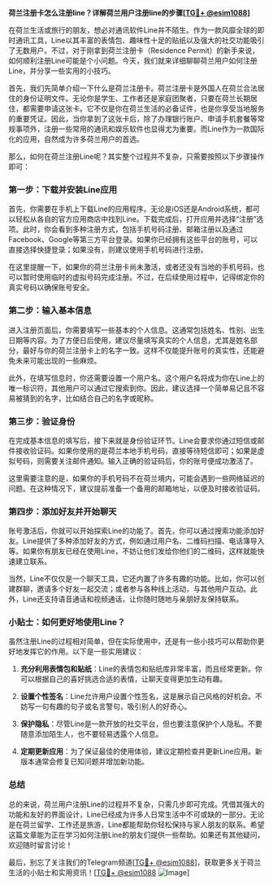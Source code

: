 **荷兰注册卡怎么注册line？详解荷兰用户注册line的步骤[[TG💪+ @esim1088](https://t.me/s/esim1088)]**

在荷兰生活或旅行的朋友，想必对通讯软件Line并不陌生。作为一款风靡全球的即时通讯工具，Line以其丰富的表情包、趣味性十足的贴纸以及强大的社交功能吸引了无数用户。不过，对于刚拿到荷兰注册卡（Residence Permit）的新手来说，如何顺利注册Line可能是个小问题。今天，我们就来详细聊聊荷兰用户如何注册Line，并分享一些实用的小技巧。

首先，我们先简单介绍一下什么是荷兰注册卡。荷兰注册卡是外国人在荷兰合法居住的身份证明文件。无论你是学生、工作者还是家庭团聚者，只要在荷兰长期居住，都需要申请这张卡。它不仅是你在荷兰生活的必备证件，也是你享受当地服务的重要凭证。因此，当你拿到了这张卡后，除了办理银行账户、申请手机套餐等常规事项外，注册一些常用的通讯和娱乐软件也显得尤为重要。而Line作为一款国际化的应用，自然成为许多荷兰用户的首选。

那么，如何在荷兰注册Line呢？其实整个过程并不复杂，只需要按照以下步骤操作即可：

### 第一步：下载并安装Line应用

首先，你需要在手机上下载Line的应用程序。无论是iOS还是Android系统，都可以轻松从各自的官方应用商店中找到Line。下载完成后，打开应用并选择“注册”选项。此时，你会看到多种注册方式，包括手机号码注册、邮箱注册以及通过Facebook、Google等第三方平台登录。如果你已经拥有这些平台的账号，可以直接选择快捷登录；如果没有，则建议使用手机号码进行注册。

在这里提醒一下，如果你的荷兰注册卡尚未激活，或者还没有当地的手机号码，也可以暂时使用临时的虚拟号码完成注册。不过，在后续使用过程中，记得绑定你的真实号码以确保账号安全。

### 第二步：输入基本信息

进入注册页面后，你需要填写一些基本的个人信息。这通常包括姓名、性别、出生日期等内容。为了方便日后使用，建议尽量填写真实的个人信息，尤其是姓名部分，最好与你的荷兰注册卡上的名字一致。这样不仅能提升账号的真实性，还能避免未来可能出现的一些麻烦。

此外，在填写信息时，你还需要设置一个用户名。这个用户名将成为你在Line上的唯一标识符，其他用户可以通过它搜索到你。因此，建议选择一个简单易记且不容易被猜到的名字，比如结合自己的名字或昵称。

### 第三步：验证身份

在完成基本信息的填写后，接下来就是身份验证环节。Line会要求你通过短信或邮件接收验证码。如果你使用的是荷兰本地手机号码，直接等待短信即可；如果是虚拟号码，则需要关注邮件通知。输入正确的验证码后，你的账号便成功激活了。

这里需要注意的是，如果你的手机号码不在荷兰境内，可能会遇到一些网络延迟的问题。在这种情况下，建议提前准备一个备用的邮箱地址，以便及时接收验证码。

### 第四步：添加好友并开始聊天

账号激活后，你就可以开始探索Line的功能了。首先，你可以通过搜索功能添加好友。Line提供了多种添加好友的方式，例如通过用户名、二维码扫描、电话簿导入等。如果你有朋友已经在使用Line，不妨让他们发给你他们的二维码，这样就能快速建立联系。

当然，Line不仅仅是一个聊天工具，它还内置了许多有趣的功能。比如，你可以创建群聊，邀请多个好友一起交流；或者参与各种线上活动，与其他用户互动。此外，Line还支持语音通话和视频通话，让你随时随地与亲朋好友保持联系。

### 小贴士：如何更好地使用Line？

虽然注册Line的过程相对简单，但在实际使用中，还是有一些小技巧可以帮助你更好地发挥它的作用。以下是一些实用建议：

1. **充分利用表情包和贴纸**：Line的表情包和贴纸库非常丰富，而且经常更新。你可以根据自己的喜好挑选合适的表情，让聊天变得更加生动有趣。
   
2. **设置个性签名**：Line允许用户设置个性签名，这是展示自己风格的好机会。不妨写一句有趣的句子或名言警句，吸引别人的好奇心。

3. **保护隐私**：尽管Line是一款开放的社交平台，但也要注意保护个人隐私。不要随意添加陌生人，也不要轻易透露个人信息。

4. **定期更新应用**：为了保证最佳的使用体验，建议定期检查并更新Line应用。新版本通常会修复已知问题并增加新功能。

### 总结

总的来说，荷兰用户注册Line的过程并不复杂，只需几步即可完成。凭借其强大的功能和友好的界面设计，Line已经成为许多人日常生活中不可或缺的一部分。无论是在荷兰留学、工作还是旅游，Line都能帮助你轻松保持与家人朋友的联系。希望这篇文章能为正在学习如何注册Line的朋友们提供一些帮助。如果还有其他疑问，欢迎随时留言讨论！

最后，别忘了关注我们的Telegram频道[[TG💪+ @esim1088](https://t.me/s/esim1088)]，获取更多关于荷兰生活的小贴士和实用资讯！[[TG💪+ @esim1088](https://t.me/s/esim1088) ![Image](https://i.postimg.cc/4NQfJmqS/Snipaste-2025-05-13-00-14-12.png)]